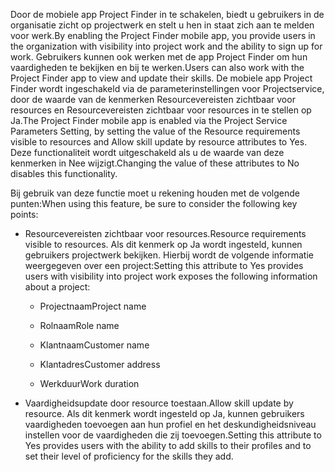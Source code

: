 <span data-ttu-id="2f426-101">Door de mobiele app Project Finder in te schakelen, biedt u gebruikers in de organisatie zicht op projectwerk en stelt u hen in staat zich aan te melden voor werk.</span><span class="sxs-lookup"><span data-stu-id="2f426-101">By enabling the Project Finder mobile app, you provide users in the organization with visibility into project work and the ability to sign up for work.</span></span> <span data-ttu-id="2f426-102">Gebruikers kunnen ook werken met de app Project Finder om hun vaardigheden te bekijken en bij te werken.</span><span class="sxs-lookup"><span data-stu-id="2f426-102">Users can also work with the Project Finder app to view and update their skills.</span></span> <span data-ttu-id="2f426-103">De mobiele app Project Finder wordt ingeschakeld via de parameterinstellingen voor Projectservice, door de waarde van de kenmerken Resourcevereisten zichtbaar voor resources en Resourcevereisten zichtbaar voor resources in te stellen op Ja.</span><span class="sxs-lookup"><span data-stu-id="2f426-103">The Project Finder mobile app is enabled via the Project Service Parameters Setting, by setting the value of the Resource requirements visible to resources and Allow skill update by resource attributes to Yes.</span></span> <span data-ttu-id="2f426-104">Deze functionaliteit wordt uitgeschakeld als u de waarde van deze kenmerken in Nee wijzigt.</span><span class="sxs-lookup"><span data-stu-id="2f426-104">Changing the value of these attributes to No disables this functionality.</span></span>  
  
 <span data-ttu-id="2f426-105">Bij gebruik van deze functie moet u rekening houden met de volgende punten:</span><span class="sxs-lookup"><span data-stu-id="2f426-105">When using this feature, be sure to consider the following key points:</span></span>  
  
-   <span data-ttu-id="2f426-106">Resourcevereisten zichtbaar voor resources.</span><span class="sxs-lookup"><span data-stu-id="2f426-106">Resource requirements visible to resources.</span></span> <span data-ttu-id="2f426-107">Als dit kenmerk op Ja wordt ingesteld, kunnen gebruikers projectwerk bekijken. Hierbij wordt de volgende informatie weergegeven over een project:</span><span class="sxs-lookup"><span data-stu-id="2f426-107">Setting this attribute to Yes provides users with visibility into project work exposes the following information about a project:</span></span>  
  
    -   <span data-ttu-id="2f426-108">Projectnaam</span><span class="sxs-lookup"><span data-stu-id="2f426-108">Project name</span></span>  
  
    -   <span data-ttu-id="2f426-109">Rolnaam</span><span class="sxs-lookup"><span data-stu-id="2f426-109">Role name</span></span>  
  
    -   <span data-ttu-id="2f426-110">Klantnaam</span><span class="sxs-lookup"><span data-stu-id="2f426-110">Customer name</span></span>  
  
    -   <span data-ttu-id="2f426-111">Klantadres</span><span class="sxs-lookup"><span data-stu-id="2f426-111">Customer address</span></span>  
  
    -   <span data-ttu-id="2f426-112">Werkduur</span><span class="sxs-lookup"><span data-stu-id="2f426-112">Work duration</span></span>  
  
-   <span data-ttu-id="2f426-113">Vaardigheidsupdate door resource toestaan.</span><span class="sxs-lookup"><span data-stu-id="2f426-113">Allow skill update by resource.</span></span> <span data-ttu-id="2f426-114">Als dit kenmerk wordt ingesteld op Ja, kunnen gebruikers vaardigheden toevoegen aan hun profiel en het deskundigheidsniveau instellen voor de vaardigheden die zij toevoegen.</span><span class="sxs-lookup"><span data-stu-id="2f426-114">Setting this attribute to Yes provides users with the ability to add skills to their profiles and to set their level of proficiency for the skills they add.</span></span>